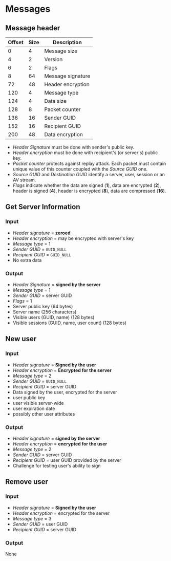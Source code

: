 # Messages

## Message header

| Offset | Size | Description |
|--------|------|-------------|
| 0 | 4    | Message size |
| 4 | 2 | Version |
| 6 | 2 | Flags |
| 8 | 64   | Message signature |
| 72 | 48 | Header encryption |
| 120 | 4    | Message type |
| 124 | 4 | Data size |
| 128 | 8 | Packet counter |
| 136 | 16 | Sender GUID |
| 152 | 16 | Recipient GUID |
| 200 | 48 | Data encryption |

* *Header Signature* must be done with sender's public key.
* *Header encryption* must be done with recipient's (or server's) public key.
* *Packet counter* protects against replay attack. Each packet must contain unique value of this counter coupled with the *Source GUID* one.
* *Source GUID* and *Destination GUID* identify a server, user, session or an AV stream.
* *Flags* indicate whether the data are signed (**1**), data are encrypted (**2**), header is signed (**4**), header is encrypted (**8**), data are compressed (**16**).

## Get Server Information

### Input

* *Header signature* = **zeroed**
* *Header encryption* = may be encrypted with server's key
* *Message type* = 1
* *Sender GUID* = `GUID_NULL`
* *Recipient GUID* = `GUID_NULL`
* No extra data

### Output

* *Header Signature* = **signed by the server**
* *Message type* = 1
* *Sender GUID* = server GUID
* *Flags* = 1
* Server public key (64 bytes)
* Server name (256 characters)
* Visible users (GUID, name) (128 bytes)
* Visible sessions (GUID, name, user count) (128 bytes)

## New user

### Input

* *Header signature* = **Signed by the user**
* *Header encryption* = **Encrypted for the server**
* *Message type* = 2
* *Sender GUID* = `GUID_NULL`
* *Recipient GUID* = server GUID
* Data signed by the user, encrypted for the server
* user public key
* user visible server-wide
* user expiration date
* possibly other user attributes

### Output

* *Header signature* = **signed by the server**
* *Header encryption* = **encrypted for the user**
* *Message type* = 2
* *Sender GUID* = server GUID
* *Recipient GUID* = user GUID provided by the server
* Challenge for testing user's ability to sign

## Remove user

### Input

* *Header signature* = **Signed by the user**
* *Header encryption* = encrypted for the server
* *Message type* = 3
* *Sender GUID* = user GUID
* *Recipient GUID* = server GUID

### Output

None
